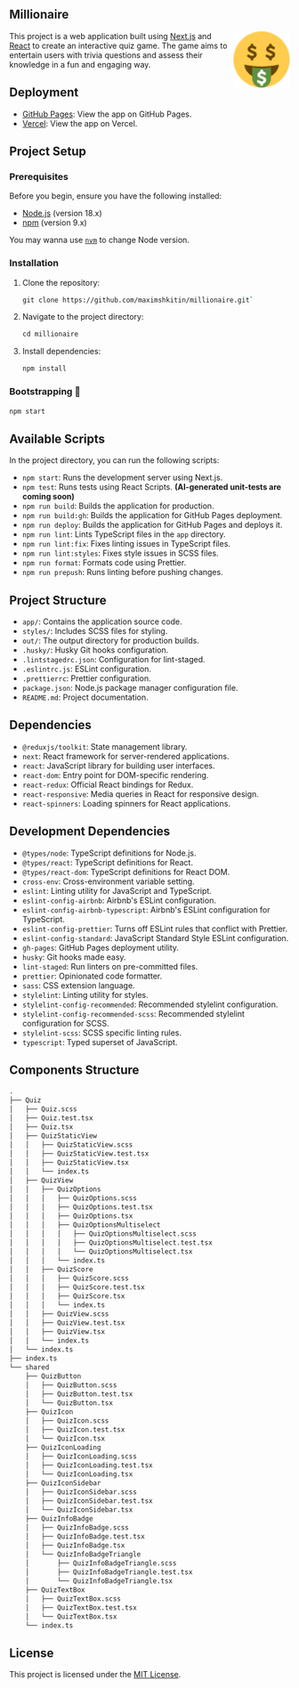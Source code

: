 ## Millionaire

<img alt="Logo" align="right" src="https://raw.githubusercontent.com/twitter/twemoji/d94f4cf793e6d5ca592aa00f58a88f6a4229ad43/assets/svg/1f911.svg" width="20%" />

This project is a web application built using [Next.js](https://nextjs.org/) and [React](https://reactjs.org/) to create an interactive quiz game. The game aims to entertain users with trivia questions and assess their knowledge in a fun and engaging way.

## Deployment

- [GitHub Pages](https://maximshkitin.github.io/millionaire): View the app on GitHub Pages.
- [Vercel](https://your-vercel-app-url/): View the app on Vercel.

## Project Setup

### Prerequisites

Before you begin, ensure you have the following installed:

- [Node.js](https://nodejs.org/) (version 18.x)
- [npm](https://www.npmjs.com/) (version 9.x)

You may wanna use [`nvm`](https://github.com/nvm-sh/nvm) to change Node version.

### Installation

1.  Clone the repository:

    ```bash
    git clone https://github.com/maximshkitin/millionaire.git`
    ```

2.  Navigate to the project directory:
    ```bash
    cd millionaire
    ```
3.  Install dependencies:
    ```bash
    npm install
    ```

### Bootstrapping 🚀

```bash
npm start
```

## Available Scripts

In the project directory, you can run the following scripts:

- `npm start`: Runs the development server using Next.js.
- `npm test`: Runs tests using React Scripts. **(AI-generated unit-tests are coming soon)**
- `npm run build`: Builds the application for production.
- `npm run build:gh`: Builds the application for GitHub Pages deployment.
- `npm run deploy`: Builds the application for GitHub Pages and deploys it.
- `npm run lint`: Lints TypeScript files in the `app` directory.
- `npm run lint:fix`: Fixes linting issues in TypeScript files.
- `npm run lint:styles`: Fixes style issues in SCSS files.
- `npm run format`: Formats code using Prettier.
- `npm run prepush`: Runs linting before pushing changes.

## Project Structure

- `app/`: Contains the application source code.
- `styles/`: Includes SCSS files for styling.
- `out/`: The output directory for production builds.
- `.husky/`: Husky Git hooks configuration.
- `.lintstagedrc.json`: Configuration for lint-staged.
- `.eslintrc.js`: ESLint configuration.
- `.prettierrc`: Prettier configuration.
- `package.json`: Node.js package manager configuration file.
- `README.md`: Project documentation.

## Dependencies

- `@reduxjs/toolkit`: State management library.
- `next`: React framework for server-rendered applications.
- `react`: JavaScript library for building user interfaces.
- `react-dom`: Entry point for DOM-specific rendering.
- `react-redux`: Official React bindings for Redux.
- `react-responsive`: Media queries in React for responsive design.
- `react-spinners`: Loading spinners for React applications.

## Development Dependencies

- `@types/node`: TypeScript definitions for Node.js.
- `@types/react`: TypeScript definitions for React.
- `@types/react-dom`: TypeScript definitions for React DOM.
- `cross-env`: Cross-environment variable setting.
- `eslint`: Linting utility for JavaScript and TypeScript.
- `eslint-config-airbnb`: Airbnb's ESLint configuration.
- `eslint-config-airbnb-typescript`: Airbnb's ESLint configuration for TypeScript.
- `eslint-config-prettier`: Turns off ESLint rules that conflict with Prettier.
- `eslint-config-standard`: JavaScript Standard Style ESLint configuration.
- `gh-pages`: GitHub Pages deployment utility.
- `husky`: Git hooks made easy.
- `lint-staged`: Run linters on pre-committed files.
- `prettier`: Opinionated code formatter.
- `sass`: CSS extension language.
- `stylelint`: Linting utility for styles.
- `stylelint-config-recommended`: Recommended stylelint configuration.
- `stylelint-config-recommended-scss`: Recommended stylelint configuration for SCSS.
- `stylelint-scss`: SCSS specific linting rules.
- `typescript`: Typed superset of JavaScript.

## Components Structure

```
.
├── Quiz
│   ├── Quiz.scss
│   ├── Quiz.test.tsx
│   ├── Quiz.tsx
│   ├── QuizStaticView
│   │   ├── QuizStaticView.scss
│   │   ├── QuizStaticView.test.tsx
│   │   ├── QuizStaticView.tsx
│   │   └── index.ts
│   ├── QuizView
│   │   ├── QuizOptions
│   │   │   ├── QuizOptions.scss
│   │   │   ├── QuizOptions.test.tsx
│   │   │   ├── QuizOptions.tsx
│   │   │   ├── QuizOptionsMultiselect
│   │   │   │   ├── QuizOptionsMultiselect.scss
│   │   │   │   ├── QuizOptionsMultiselect.test.tsx
│   │   │   │   └── QuizOptionsMultiselect.tsx
│   │   │   └── index.ts
│   │   ├── QuizScore
│   │   │   ├── QuizScore.scss
│   │   │   ├── QuizScore.test.tsx
│   │   │   ├── QuizScore.tsx
│   │   │   └── index.ts
│   │   ├── QuizView.scss
│   │   ├── QuizView.test.tsx
│   │   ├── QuizView.tsx
│   │   └── index.ts
│   └── index.ts
├── index.ts
└── shared
    ├── QuizButton
    │   ├── QuizButton.scss
    │   ├── QuizButton.test.tsx
    │   └── QuizButton.tsx
    ├── QuizIcon
    │   ├── QuizIcon.scss
    │   ├── QuizIcon.test.tsx
    │   └── QuizIcon.tsx
    ├── QuizIconLoading
    │   ├── QuizIconLoading.scss
    │   ├── QuizIconLoading.test.tsx
    │   └── QuizIconLoading.tsx
    ├── QuizIconSidebar
    │   ├── QuizIconSidebar.scss
    │   ├── QuizIconSidebar.test.tsx
    │   └── QuizIconSidebar.tsx
    ├── QuizInfoBadge
    │   ├── QuizInfoBadge.scss
    │   ├── QuizInfoBadge.test.tsx
    │   ├── QuizInfoBadge.tsx
    │   └── QuizInfoBadgeTriangle
    │       ├── QuizInfoBadgeTriangle.scss
    │       ├── QuizInfoBadgeTriangle.test.tsx
    │       └── QuizInfoBadgeTriangle.tsx
    ├── QuizTextBox
    │   ├── QuizTextBox.scss
    │   ├── QuizTextBox.test.tsx
    │   └── QuizTextBox.tsx
    └── index.ts
```


## License

This project is licensed under the [MIT License](https://chat.openai.com/LICENSE).
